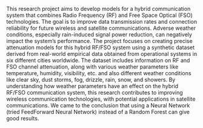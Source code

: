 This research project aims to develop models for a hybrid communication system that combines Radio Frequency (RF) and Free Space Optical (FSO) technologies. The goal is to improve data transmission rates and connection reliability for future wireless and satellite communications. Adverse weather conditions, especially rain-induced signal power reduction, can negatively impact the system’s performance. The project focuses on creating precise attenuation models for this hybrid RF/FSO system using a synthetic dataset derived from real-world empirical data obtained from operational systems in six different cities worldwide. The dataset includes information on RF and FSO channel attenuation, along with various weather parameters like temperature, humidity, visibility, etc. and also different weather conditions like clear sky, dust storms, fog, drizzle, rain, snow, and showers. By understanding how weather parameters have an effect on the hybrid RF/FSO communication system, this research contributes to improving wireless communication technologies, with potential applications in satellite communications. We came to the conclusion that using a Neural Network (tried FeedForward Neural Network) instead of a Random Forest can give good results.
